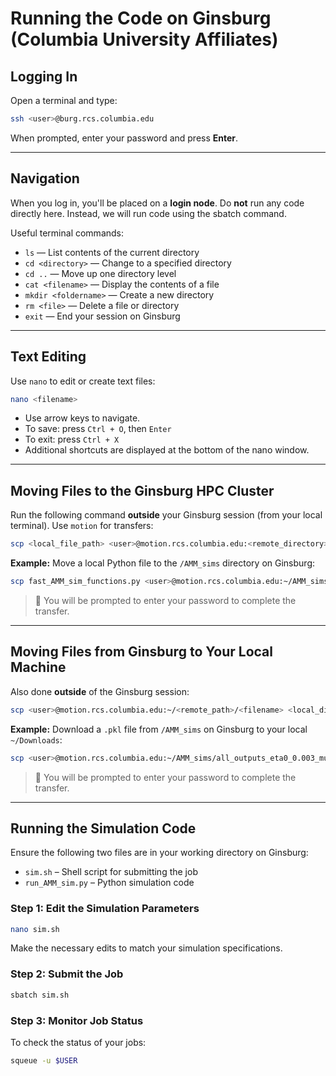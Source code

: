 # Running the Code on Ginsburg (Columbia University Affiliates)

## Logging In

Open a terminal and type:

```bash
ssh <user>@burg.rcs.columbia.edu
```

When prompted, enter your password and press **Enter**.

---

## Navigation

When you log in, you'll be placed on a **login node**. Do **not** run any code directly here. Instead, we will run code using the sbatch command.

Useful terminal commands:

- `ls` — List contents of the current directory  
- `cd <directory>` — Change to a specified directory  
- `cd ..` — Move up one directory level  
- `cat <filename>` — Display the contents of a file  
- `mkdir <foldername>` — Create a new directory  
- `rm <file>` — Delete a file or directory  
- `exit` — End your session on Ginsburg

---

## Text Editing

Use `nano` to edit or create text files:

```bash
nano <filename>
```

- Use arrow keys to navigate.
- To save: press `Ctrl + O`, then `Enter`
- To exit: press `Ctrl + X`
- Additional shortcuts are displayed at the bottom of the nano window.

---

## Moving Files to the Ginsburg HPC Cluster

Run the following command **outside** your Ginsburg session (from your local terminal). Use `motion` for transfers:

```bash
scp <local_file_path> <user>@motion.rcs.columbia.edu:<remote_directory>
```

**Example:** Move a local Python file to the `/AMM_sims` directory on Ginsburg:

```bash
scp fast_AMM_sim_functions.py <user>@motion.rcs.columbia.edu:~/AMM_sims/
```

> 🔐 You will be prompted to enter your password to complete the transfer.

---

## Moving Files from Ginsburg to Your Local Machine

Also done **outside** of the Ginsburg session:

```bash
scp <user>@motion.rcs.columbia.edu:~/<remote_path>/<filename> <local_directory>
```

**Example:** Download a `.pkl` file from `/AMM_sims` on Ginsburg to your local `~/Downloads`:

```bash
scp <user>@motion.rcs.columbia.edu:~/AMM_sims/all_outputs_eta0_0.003_mu_0.0_buy_2500_sell_2500.pkl ~/Downloads
```

> 🔐 You will be prompted to enter your password to complete the transfer.

---

## Running the Simulation Code

Ensure the following two files are in your working directory on Ginsburg:

- `sim.sh` – Shell script for submitting the job  
- `run_AMM_sim.py` – Python simulation code

### Step 1: Edit the Simulation Parameters

```bash
nano sim.sh
```

Make the necessary edits to match your simulation specifications.

### Step 2: Submit the Job

```bash
sbatch sim.sh
```

### Step 3: Monitor Job Status

To check the status of your jobs:

```bash
squeue -u $USER
```
